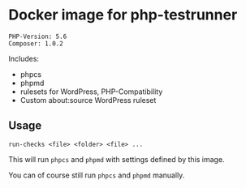 # Docker image for php-testrunner

    PHP-Version: 5.6
    Composer: 1.0.2

Includes:

* phpcs
* phpmd
* rulesets for WordPress, PHP-Compatibility
* Custom about:source WordPress ruleset

## Usage

    run-checks <file> <folder> <file> ...

This will run `phpcs` and `phpmd` with settings defined by this image.

You can of course still run `phpcs` and `phpmd` manually.

